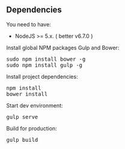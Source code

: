 ## Dependencies

You need to have:
* NodeJS >= 5.x. ( better v6.7.0 )

Install global NPM packages Gulp and Bower:

<pre>
sudo npm install bower -g
sudo npm install gulp -g
</pre>

Install project dependencies:
<pre>
npm install
bower install
</pre>

Start dev environment:
<pre>
gulp serve
</pre>
Build for production:
<pre>
gulp build
</pre>

